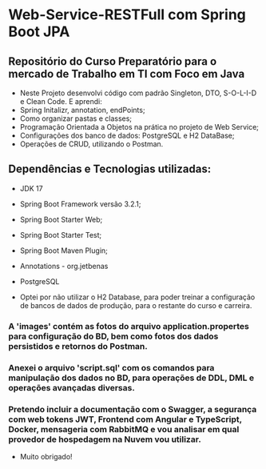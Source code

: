 # Web-Service-RESTFull com Spring Boot JPA

## Repositório do Curso Preparatório para o mercado de Trabalho em TI com Foco em Java

* Neste Projeto desenvolvi código com padrão Singleton, DTO, S-O-L-I-D e Clean Code. E aprendi:
* Spring Initalizr, annotation, endPoints;
* Como organizar pastas e classes;
* Programação Orientada a Objetos na prática no projeto de Web Service;
* Configurações dos banco de dados: PostgreSQL e H2 DataBase;
* Operações de CRUD, utilizando o Postman.

## Dependências e Tecnologias utilizadas:

* JDK 17
* Spring Boot Framework versão 3.2.1;
* Spring Boot Starter Web;
* Spring Boot Starter Test;
* Spring Boot Maven Plugin;
* Annotations - org.jetbenas
* PostgreSQL

* Optei por não utilizar o H2 Database, para poder treinar a configuração de bancos de dados de produção, para o restante do curso e carreira.

### A 'images' contém as fotos do arquivo application.propertes para configuração do BD, bem como fotos dos dados persistidos e retornos do Postman.

### Anexei o arquivo 'script.sql' com os comandos para manipulação dos dados no BD, para operações de DDL, DML e operações avançadas diversas.

### Pretendo incluir a documentação com o Swagger, a segurança com web tokens JWT, Frontend com Angular e TypeScript, Docker, mensageria com RabbitMQ e vou analisar em qual provedor de hospedagem na Nuvem vou utilizar.

* Muito obrigado!
